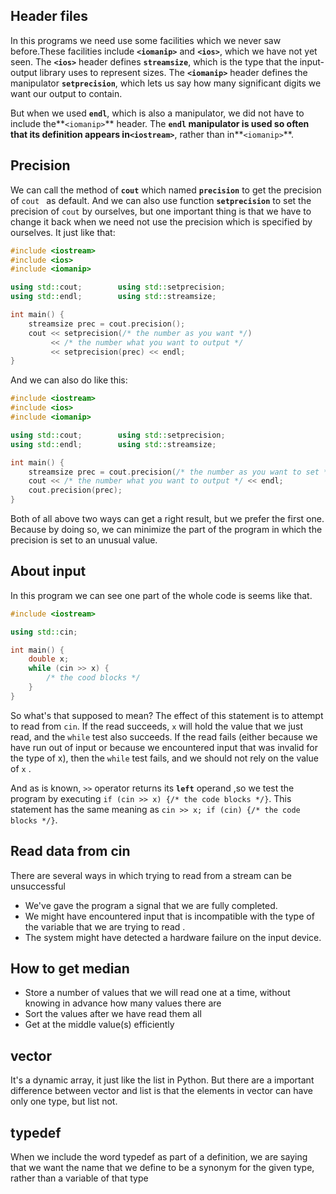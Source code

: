 ## Header  files

In this programs we need use some facilities which we never saw before.These facilities include **`<iomanip>`** and **`<ios>`**, which we have not yet seen. The **`<ios>`** header defines **`streamsize`**, which is the type that the input-output library uses to represent sizes. The **`<iomanip>`** header defines the manipulator **`setprecision`**, which lets us say how many significant digits we want our output to contain. 

But when we used **`endl`**, which is also a manipulator, we did not have to include the**`<iomanip>`** header. The **`endl` **manipulator is used so often that its definition appears in**`<iostream>`**, rather than in**`<iomanip>`**. 

## Precision 

We can call the method of **`cout`** which named **`precision`** to get the precision of `cout ` as default. And we can also use function  **`setprecision`** to set the precision of `cout` by ourselves, but one important thing is that we have to change it back when we need not use the precision which is specified by ourselves. It just like that:

```c++
#include <iostream>
#include <ios>
#include <iomanip>

using std::cout;		using std::setprecision;
using std::endl;		using std::streamsize;

int main() {
    streamsize prec = cout.precision();
    cout << setprecision(/* the number as you want */) 
         << /* the number what you want to output */
         << setprecision(prec) << endl;
}
```

And we can also do like this:

```c++
#include <iostream>
#include <ios>
#include <iomanip>

using std::cout;		using std::setprecision;
using std::endl;		using std::streamsize;

int main() {
	streamsize prec = cout.precision(/* the number as you want to set */);
    cout << /* the number what you want to output */ << endl;
    cout.precision(prec);    
}
```

Both of all above two ways can get a right result, but we prefer the first one. Because by doing so, we can minimize the part of the program in which the precision is set to an unusual value. 

## About input

In this program we can see one part of the whole code is seems like that.

```c++
#include <iostream>

using std::cin;

int main() {
    double x;
    while (cin >> x) {
        /* the cood blocks */
    }
}
```

So what's that  supposed to mean? The effect of this statement is to attempt to read from `cin`. If the read succeeds, `x` will hold the value that we just read, and the `while` test also succeeds. If the read fails (either because we have run out of input or because we encountered input that was invalid for the type of x), then the `while` test fails, and we should not rely on the value of `x` .

And as is known, `>>` operator returns its **`left`** operand ,so we test the program by executing `if (cin >> x) {/* the code blocks */}`. This statement has the same meaning as `cin >> x; if (cin) {/* the code blocks */}`.

## Read data from cin

There are several ways in which trying to read from a stream can be unsuccessful 

- We've gave the program a signal that we are fully completed.
- We might have encountered input that is incompatible with the type of the variable that we are trying to read .
- The system might have detected a hardware failure on the input device.

## How to get median 

- Store a number of values that we will read one at a time, without knowing in advance how many values there are
- Sort the values after we have read them all
- Get at the middle value(s) efficiently 

## vector 

It's a dynamic array, it just like the list in Python. But there are a important difference between vector and list is that the elements in vector can have only one type, but list not.

## typedef

When we include the word typedef as part of a definition, we are saying that we want the name that we define to be a synonym for the given type, rather than a variable of that type 

